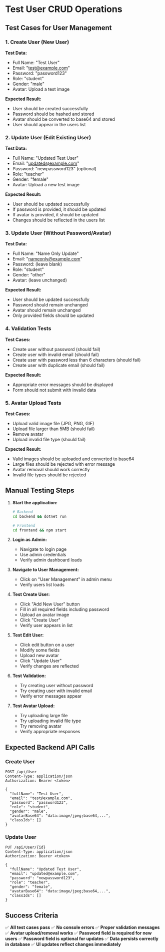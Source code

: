 # Test User CRUD Operations

## Test Cases for User Management

### 1. Create User (New User)
**Test Data:**
- Full Name: "Test User"
- Email: "test@example.com"
- Password: "password123"
- Role: "student"
- Gender: "male"
- Avatar: Upload a test image

**Expected Result:**
- User should be created successfully
- Password should be hashed and stored
- Avatar should be converted to base64 and stored
- User should appear in the users list

### 2. Update User (Edit Existing User)
**Test Data:**
- Full Name: "Updated Test User"
- Email: "updated@example.com"
- Password: "newpassword123" (optional)
- Role: "teacher"
- Gender: "female"
- Avatar: Upload a new test image

**Expected Result:**
- User should be updated successfully
- If password is provided, it should be updated
- If avatar is provided, it should be updated
- Changes should be reflected in the users list

### 3. Update User (Without Password/Avatar)
**Test Data:**
- Full Name: "Name Only Update"
- Email: "nameonly@example.com"
- Password: (leave blank)
- Role: "student"
- Gender: "other"
- Avatar: (leave unchanged)

**Expected Result:**
- User should be updated successfully
- Password should remain unchanged
- Avatar should remain unchanged
- Only provided fields should be updated

### 4. Validation Tests
**Test Cases:**
- Create user without password (should fail)
- Create user with invalid email (should fail)
- Create user with password less than 6 characters (should fail)
- Create user with duplicate email (should fail)

**Expected Result:**
- Appropriate error messages should be displayed
- Form should not submit with invalid data

### 5. Avatar Upload Tests
**Test Cases:**
- Upload valid image file (JPG, PNG, GIF)
- Upload file larger than 5MB (should fail)
- Remove avatar
- Upload invalid file type (should fail)

**Expected Result:**
- Valid images should be uploaded and converted to base64
- Large files should be rejected with error message
- Avatar removal should work correctly
- Invalid file types should be rejected

## Manual Testing Steps

1. **Start the application:**
   ```bash
   # Backend
   cd backend && dotnet run
   
   # Frontend
   cd frontend && npm start
   ```

2. **Login as Admin:**
   - Navigate to login page
   - Use admin credentials
   - Verify admin dashboard loads

3. **Navigate to User Management:**
   - Click on "User Management" in admin menu
   - Verify users list loads

4. **Test Create User:**
   - Click "Add New User" button
   - Fill in all required fields including password
   - Upload an avatar image
   - Click "Create User"
   - Verify user appears in list

5. **Test Edit User:**
   - Click edit button on a user
   - Modify some fields
   - Upload new avatar
   - Click "Update User"
   - Verify changes are reflected

6. **Test Validation:**
   - Try creating user without password
   - Try creating user with invalid email
   - Verify error messages appear

7. **Test Avatar Upload:**
   - Try uploading large file
   - Try uploading invalid file type
   - Try removing avatar
   - Verify appropriate responses

## Expected Backend API Calls

### Create User
```
POST /api/User
Content-Type: application/json
Authorization: Bearer <token>

{
  "fullName": "Test User",
  "email": "test@example.com",
  "password": "password123",
  "role": "student",
  "gender": "male",
  "avatarBase64": "data:image/jpeg;base64,...",
  "classIds": []
}
```

### Update User
```
PUT /api/User/{id}
Content-Type: application/json
Authorization: Bearer <token>

{
  "fullName": "Updated Test User",
  "email": "updated@example.com",
  "password": "newpassword123",
  "role": "teacher",
  "gender": "female",
  "avatarBase64": "data:image/jpeg;base64,...",
  "classIds": []
}
```

## Success Criteria

✅ **All test cases pass**
✅ **No console errors**
✅ **Proper validation messages**
✅ **Avatar upload/removal works**
✅ **Password field is required for new users**
✅ **Password field is optional for updates**
✅ **Data persists correctly in database**
✅ **UI updates reflect changes immediately**
